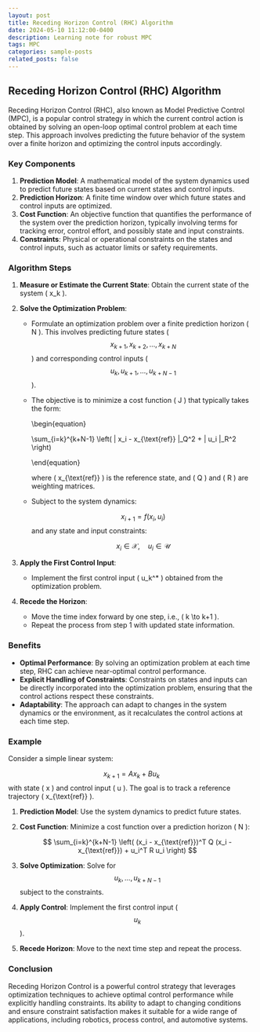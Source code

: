 ```yaml
---
layout: post
title: Receding Horizon Control (RHC) Algorithm
date: 2024-05-10 11:12:00-0400
description: Learning note for robust MPC
tags: MPC
categories: sample-posts
related_posts: false
---
```




## Receding Horizon Control (RHC) Algorithm

Receding Horizon Control (RHC), also known as Model Predictive Control (MPC), is a popular control strategy in which the current control action is obtained by solving an open-loop optimal control problem at each time step. This approach involves predicting the future behavior of the system over a finite horizon and optimizing the control inputs accordingly.

### Key Components

1. **Prediction Model**: A mathematical model of the system dynamics used to predict future states based on current states and control inputs.
2. **Prediction Horizon**: A finite time window over which future states and control inputs are optimized.
3. **Cost Function**: An objective function that quantifies the performance of the system over the prediction horizon, typically involving terms for tracking error, control effort, and possibly state and input constraints.
4. **Constraints**: Physical or operational constraints on the states and control inputs, such as actuator limits or safety requirements.

### Algorithm Steps

1. **Measure or Estimate the Current State**: Obtain the current state of the system \( x_k \).

2. **Solve the Optimization Problem**:
   - Formulate an optimization problem over a finite prediction horizon \( N \). This involves predicting future states \($$x_{k+1}, x_{k+2}, \ldots, x_{k+N} $$\) and corresponding control inputs \( $$ u_k, u_{k+1}, \ldots, u_{k+N-1} $$ \).
   
   - The objective is to minimize a cost function \( J \) that typically takes the form:
   
     \begin{equation}
   
     \sum_{i=k}^{k+N-1} \left( \| x_i - x_{\text{ref}} \|_Q^2 + \| u_i \|_R^2 \right)
   
     \end{equation}
   
     where \( x_{\text{ref}} \) is the reference state, and \( Q \) and \( R \) are weighting matrices.
   
   - Subject to the system dynamics:
   
     $$
     x_{i+1} = f(x_i, u_i)
     $$
     and any state and input constraints:
     
     $$
     x_i \in \mathcal{X}, \quad u_i \in \mathcal{U}
     $$
   
3. **Apply the First Control Input**:
   
   - Implement the first control input \( u_k^* \) obtained from the optimization problem.
   
4. **Recede the Horizon**:
   
   - Move the time index forward by one step, i.e., \( k \to k+1 \).
   - Repeat the process from step 1 with updated state information.

### Benefits

- **Optimal Performance**: By solving an optimization problem at each time step, RHC can achieve near-optimal control performance.
- **Explicit Handling of Constraints**: Constraints on states and inputs can be directly incorporated into the optimization problem, ensuring that the control actions respect these constraints.
- **Adaptability**: The approach can adapt to changes in the system dynamics or the environment, as it recalculates the control actions at each time step.

### Example

Consider a simple linear system:

$$
x_{k+1} = A x_k + B u_k
$$
with state \( x \) and control input \( u \). The goal is to track a reference trajectory \( x_{\text{ref}} \).

1. **Prediction Model**: Use the system dynamics to predict future states.
2. **Cost Function**: Minimize a cost function over a prediction horizon \( N \):

   
   $$
   \sum_{i=k}^{k+N-1} \left( (x_i - x_{\text{ref}})^T Q (x_i - x_{\text{ref}}) + u_i^T R u_i \right)
   $$

3. **Solve Optimization**: Solve for  $$ u_k, \ldots, u_{k+N-1} $$   subject to the constraints.
4. **Apply Control**: Implement the first control input \( $$u_k$$ \).
5. **Recede Horizon**: Move to the next time step and repeat the process.

### Conclusion

Receding Horizon Control is a powerful control strategy that leverages optimization techniques to achieve optimal control performance while explicitly handling constraints. Its ability to adapt to changing conditions and ensure constraint satisfaction makes it suitable for a wide range of applications, including robotics, process control, and automotive systems.

